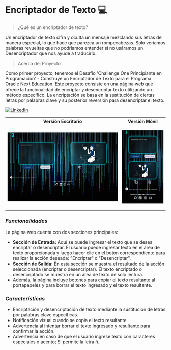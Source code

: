 # Encriptador de Texto 💻

> ¿Qué es un encriptador de texto?

Un encriptador de texto cifra y oculta un mensaje mezclando sus letras de manera especial, lo que hace que parezca un rompecabezas. Solo veríamos palabras revueltas que no podríamos entender si no usáramos un Desencriptador que nos ayude a traducirlo.

> Acerca del Proyecto

Como primer proyecto, tenemos el Desafío 'Challenge One Principiante en Programación' - Construye un Encriptador de Texto para el Programa Oracle Next Education. 
Este proyecto consiste en una página web que ofrece la funcionalidad de encriptar y desencriptar texto utilizando un método específico. La encriptación se basa en la sustitución de ciertas letras por palabras clave y su posterior reversión para desencriptar el texto.

[![LinkedIn](https://img.shields.io/badge/LinkedIn-%230077B5.svg?logo=linkedin&logoColor=white)](https://www.linkedin.com/in/yudi-aleyda-calan-chan-a40154277/) 

<table align="center">
  <tr>
    <th>Versión Escritorio</th>
    <th>Versión Móvil</th>
  </tr>
  <tr>
    <td><img src="https://github.com/YuDiCC/ChallengeOne_Encriptador_de_Texto/blob/main/imagenes/pantallas/escritorio.png" alt="Encriptador" width="600px"/></td>
    <td><p align="center">
  <img src="https://github.com/YuDiCC/ChallengeOne_Encriptador_de_Texto/blob/main/imagenes/pantallas/movil.png" alt="Imagen de ejemplo" width="200px"/>
</p></td>
  </tr>
</table>

### *Funcionalidades*

La página web cuenta con dos secciones principales:
- **Sección de Entrada:**
  Aquí se puede ingresar el texto que se desea encriptar o desencriptar. El usuario puede ingresar texto en el área de texto proporcionada y luego hacer clic en el botón correspondiente para realizar la acción deseada: "Encriptar" o "Desencriptar".
- **Sección de Salida:**
  En esta sección se muestra el resultado de la acción seleccionada (encriptar o desencriptar). El texto encriptado o desencriptado se muestra en un área de texto de solo lectura.
- Además, la página incluye botones para copiar el texto resultante al portapapeles y para borrar el texto ingresado y el texto resultante.

### *Características*
- Encriptación y desencriptación de texto mediante la sustitución de letras por palabras clave específicas.
- Notificación visual cuando se copia el texto resultante.
- Advertencia al intentar borrar el texto ingresado y resultante para confirmar la acción.
- Advertencia en caso de que el usuario ingrese texto con caracteres especiales o acento; Si permite la letra ñ.

